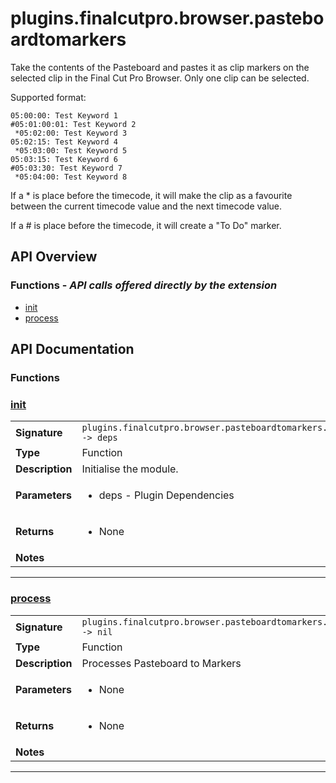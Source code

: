 # plugins.finalcutpro.browser.pasteboardtomarkers

Take the contents of the Pasteboard and pastes it as clip markers on the
selected clip in the Final Cut Pro Browser. Only one clip can be selected.

Supported format:

```
05:00:00: Test Keyword 1
#05:01:00:01: Test Keyword 2
 *05:02:00: Test Keyword 3
05:02:15: Test Keyword 4
 *05:03:00: Test Keyword 5
05:03:15: Test Keyword 6
#05:03:30: Test Keyword 7
 *05:04:00: Test Keyword 8
```

If a * is place before the timecode, it will make the clip as a favourite
between the current timecode value and the next timecode value.

If a # is place before the timecode, it will create a "To Do" marker.

## API Overview
### **Functions** - _API calls offered directly by the extension_
 * [init](#init)
 * [process](#process)


## API Documentation

### Functions


### [init](#init)

|                                             |                                                                                     |
| --------------------------------------------|-------------------------------------------------------------------------------------|
| **Signature**                               | `plugins.finalcutpro.browser.pasteboardtomarkers.init() -> deps`                                                                    |
| **Type**                                    | Function                                                                     |
| **Description**                             | Initialise the module.                                                                     |
| **Parameters**                              | <ul><li>deps - Plugin Dependencies</li></ul> |
| **Returns**                                 | <ul><li>None</li></ul>          |
| **Notes**                                   | <ul></ul>                |

---

### [process](#process)

|                                             |                                                                                     |
| --------------------------------------------|-------------------------------------------------------------------------------------|
| **Signature**                               | `plugins.finalcutpro.browser.pasteboardtomarkers.process() -> nil`                                                                    |
| **Type**                                    | Function                                                                     |
| **Description**                             | Processes Pasteboard to Markers                                                                     |
| **Parameters**                              | <ul><li>None</li></ul> |
| **Returns**                                 | <ul><li>None</li></ul>          |
| **Notes**                                   | <ul></ul>                |

---

